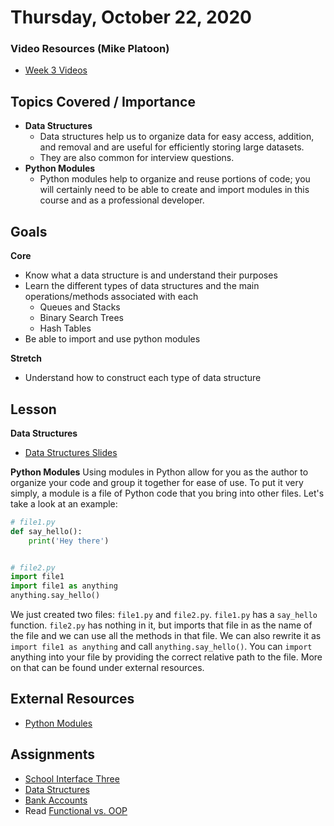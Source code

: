 # Thursday, October 22, 2020

### Video Resources (Mike Platoon)
- [Week 3 Videos](https://www.youtube.com/watch?v=sMKRM6f99Dk&list=PLu0CiQ7bzwEQFbl_8DTrMyfgD5OmMjVhM)

## Topics Covered / Importance
- **Data Structures**
    - Data structures help us to organize data for easy access, addition, and removal and are useful for efficiently storing large datasets.
    - They are also common for interview questions.
- **Python Modules**
    - Python modules help to organize and reuse portions of code; you will certainly need to be able to create and import modules in this course and as a professional developer.

## Goals
**Core**
- Know what a data structure is and understand their purposes
- Learn the different types of data structures and the main operations/methods associated with each
    - Queues and Stacks
    - Binary Search Trees
    - Hash Tables
- Be able to import and use python modules

**Stretch**
- Understand how to construct each type of data structure

## Lesson
**Data Structures**
- [Data Structures Slides](https://github.com/mikeplatoon/data-structures/blob/master/Code_Platoon_Linked_List.pdf)

**Python Modules**
Using modules in Python allow for you as the author to organize your code and group it together for ease of use. To put it very simply, a module is a file of Python code that you bring into other files. Let's take a look at an example:
```python
# file1.py
def say_hello():
    print('Hey there')


# file2.py
import file1
import file1 as anything
anything.say_hello()
```
We just created two files: `file1.py` and `file2.py`. `file1.py` has a `say_hello` function. `file2.py` has nothing in it, but imports that file in as the name of the file and we can use all the methods in that file. We can also rewrite it as `import file1 as anything` and call `anything.say_hello()`. You can `import` anything into your file by providing the correct relative path to the file. More on that can be found under external resources.

## External Resources
- [Python Modules](https://www.tutorialspoint.com/python/python_modules.htm)

## Assignments
- [School Interface Three](https://github.com/mikeplatoon/school-interface-three)
- [Data Structures](https://github.com/mikeplatoon/data-structures)
- [Bank Accounts](https://github.com/mikeplatoon/bank-accounts)
- Read [Functional vs. OOP](https://www.codenewbie.org/blogs/object-oriented-programming-vs-functional-programming)
